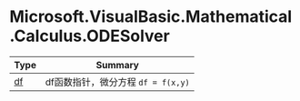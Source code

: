 ﻿
# Microsoft.VisualBasic.Mathematical.Calculus.ODESolver

|Type|Summary|
|----|-------|
|<a href="#" onClick="load('/docs/Microsoft.VisualBasic.Mathematical.Calculus.ODESolver/df.md')">df</a>|df函数指针，微分方程 ``df = f(x,y)``|

